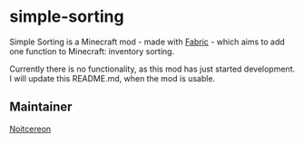 # simple-sorting
Simple Sorting is a Minecraft mod - made with [Fabric](https://github.com/FabricMC/fabric) - which aims to add one function to Minecraft: inventory sorting.

Currently there is no functionality, as this mod has just started development. I will update this README.md, when the mod is usable.


## Maintainer
[Noitcereon](https://github.com/Noitcereon)
